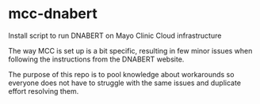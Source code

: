 # mcc-dnabert
Install script to run DNABERT on Mayo Clinic Cloud infrastructure

The way MCC is set up is a bit specific, resulting in few minor issues
when following the instructions from the DNABERT website.

The purpose of this repo is to pool knowledge about workarounds
so everyone does not have to struggle with the same issues
and duplicate effort resolving them.
